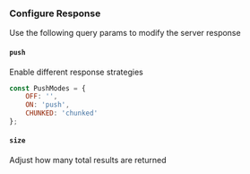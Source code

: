 ### Configure Response
Use the following query params to modify the server response

#### `push`
Enable different response strategies
```js
const PushModes = {
    OFF: '',
    ON: 'push',
    CHUNKED: 'chunked'
};
```

#### `size`
Adjust how many total results are returned

